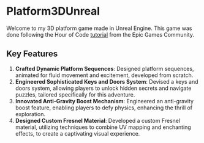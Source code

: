 # Platform3DUnreal

Welcome to my 3D platform game made in Unreal Engine. This game was done following the Hour of Code [tutorial](https://dev.epicgames.com/community/learning/courses/kna/hour-of-code-unreal-engine-build-your-first-3d-game/0b8a/hour-of-code-unreal-engine-create-your-first-3d-game) from the Epic Games Community.

## Key Features

1. **Crafted Dynamic Platform Sequences**: Designed platform sequences, animated for fluid movement and excitement, developed from scratch.
2. **Engineered Sophisticated Keys and Doors System**: Devised a keys and doors system, allowing players to unlock hidden secrets and navigate puzzles, tailored specifically for this adventure.
3. **Innovated Anti-Gravity Boost Mechanism**: Engineered an anti-gravity boost feature, enabling players to defy physics, enhancing the thrill of exploration.
4. **Designed Custom Fresnel Material**: Developed a custom Fresnel material, utilizing techniques to combine UV mapping and enchanting effects, to create a captivating visual experience.
